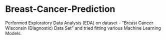 # Breast-Cancer-Prediction
Performed Exploratory Data Analysis (EDA) on dataset - “Breast Cancer Wisconsin (Diagnostic) Data Set” and tried fitting various Machine Learning Models.
